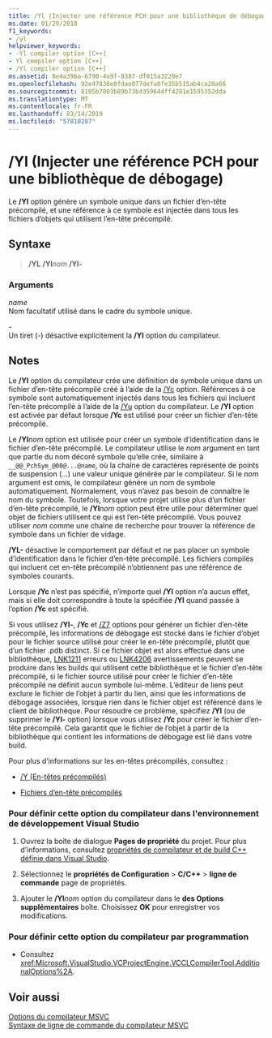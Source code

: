 ```yaml
---
title: /Yl (Injecter une référence PCH pour une bibliothèque de débogage)
ms.date: 01/29/2018
f1_keywords:
- /yl
helpviewer_keywords:
- -Yl compiler option [C++]
- Yl compiler option [C++]
- /Yl compiler option [C++]
ms.assetid: 8e4a396a-6790-4a9f-8387-df015a3220e7
ms.openlocfilehash: 92e47836e0fdae077defa0fe35b515ab4ca20a66
ms.sourcegitcommit: 8105b7003b89b73b4359644ff4281e1595352dda
ms.translationtype: MT
ms.contentlocale: fr-FR
ms.lasthandoff: 03/14/2019
ms.locfileid: "57810287"
---
```

# <a name="yl-inject-pch-reference-for-debug-library"></a>/Yl (Injecter une référence PCH pour une bibliothèque de débogage)

Le **/Yl** option génère un symbole unique dans un fichier d’en-tête précompilé, et une référence à ce symbole est injectée dans tous les fichiers d’objets qui utilisent l’en-tête précompilé.

## <a name="syntax"></a>Syntaxe

>**/YL**
> **/Yl**_nom_
> **/Yl-**

### <a name="arguments"></a>Arguments

*name*<br/>
Nom facultatif utilisé dans le cadre du symbole unique.

*\-*<br/>
Un tiret (-) désactive explicitement la **/Yl** option du compilateur.

## <a name="remarks"></a>Notes

Le **/Yl** option du compilateur crée une définition de symbole unique dans un fichier d’en-tête précompilé créé à l’aide de la [/Yc](yc-create-precompiled-header-file.md) option. Références à ce symbole sont automatiquement injectés dans tous les fichiers qui incluent l’en-tête précompilé à l’aide de la [/Yu](yu-use-precompiled-header-file.md) option du compilateur. Le **/Yl** option est activée par défaut lorsque **/Yc** est utilisé pour créer un fichier d’en-tête précompilé.

Le **/Yl**_nom_ option est utilisée pour créer un symbole d’identification dans le fichier d’en-tête précompilé. Le compilateur utilise le *nom* argument en tant que partie du nom décoré symbole qu’elle crée, similaire à `__@@_PchSym_@00@...@name`, où la chaîne de caractères représente de points de suspension (...) une valeur unique générée par le compilateur. Si le *nom* argument est omis, le compilateur génère un nom de symbole automatiquement. Normalement, vous n’avez pas besoin de connaître le nom du symbole. Toutefois, lorsque votre projet utilise plus d’un fichier d’en-tête précompilé, le **/Yl**_nom_ option peut être utile pour déterminer quel objet de fichiers utilisent ce qui est l’en-tête précompilé. Vous pouvez utiliser *nom* comme une chaîne de recherche pour trouver la référence de symbole dans un fichier de vidage.

**/YL-** désactive le comportement par défaut et ne pas placer un symbole d’identification dans le fichier d’en-tête précompilé. Les fichiers compilés qui incluent cet en-tête précompilé n’obtiennent pas une référence de symboles courants.

Lorsque **/Yc** n’est pas spécifié, n’importe quel **/Yl** option n’a aucun effet, mais si elle doit correspondre à toute la spécifiée **/Yl** quand passée à l’option **/Yc** est spécifié.

Si vous utilisez **/Yl-**, **/Yc** et [/Z7](z7-zi-zi-debug-information-format.md) options pour générer un fichier d’en-tête précompilé, les informations de débogage est stocké dans le fichier d’objet pour le fichier source utilisé pour créer le en-tête précompilé, plutôt que d’un fichier .pdb distinct. Si ce fichier objet est alors effectué dans une bibliothèque, [LNK1211](../../error-messages/tool-errors/linker-tools-error-lnk1211.md) erreurs ou [LNK4206](../../error-messages/tool-errors/linker-tools-warning-lnk4206.md) avertissements peuvent se produire dans les builds qui utilisent cette bibliothèque et le fichier d’en-tête précompilé, si le fichier source utilisé pour créer le fichier d’en-tête précompilé ne définit aucun symbole lui-même. L’éditeur de liens peut exclure le fichier de l’objet à partir du lien, ainsi que les informations de débogage associées, lorsque rien dans le fichier objet est référencé dans le client de bibliothèque. Pour résoudre ce problème, spécifiez **/Yl** (ou de supprimer le **/Yl-** option) lorsque vous utilisez **/Yc** pour créer le fichier d’en-tête précompilé. Cela garantit que le fichier de l’objet à partir de la bibliothèque qui contient les informations de débogage est lié dans votre build.

Pour plus d’informations sur les en-têtes précompilés, consultez :

- [/Y (En-têtes précompilés)](y-precompiled-headers.md)

- [Fichiers d’en-tête précompilés](../creating-precompiled-header-files.md)

### <a name="to-set-this-compiler-option-in-the-visual-studio-development-environment"></a>Pour définir cette option du compilateur dans l'environnement de développement Visual Studio

1. Ouvrez la boîte de dialogue **Pages de propriété** du projet. Pour plus d’informations, consultez [propriétés de compilateur et de build C++ définie dans Visual Studio](../working-with-project-properties.md).

1. Sélectionnez le **propriétés de Configuration** > **C/C++** > **ligne de commande** page de propriétés.

1. Ajouter le **/Yl**_nom_ option du compilateur dans le **des Options supplémentaires** boîte. Choisissez **OK** pour enregistrer vos modifications.

### <a name="to-set-this-compiler-option-programmatically"></a>Pour définir cette option du compilateur par programmation

- Consultez <xref:Microsoft.VisualStudio.VCProjectEngine.VCCLCompilerTool.AdditionalOptions%2A>.

## <a name="see-also"></a>Voir aussi

[Options du compilateur MSVC](compiler-options.md)<br/>
[Syntaxe de ligne de commande du compilateur MSVC](compiler-command-line-syntax.md)
